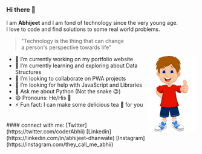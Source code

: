 ### Hi there 👋
I am __Abhijeet__ and I am fond of technology since the very young age. <br>
I love to code and find solutions to some real world problems.

> "Technology is the thing that can change <br>
> a person's perspective towards life"


- 🔭 I’m currently working on my portfolio website               <img src="cartoon.png" align="right" height = 200/>
- 🌱 I’m currently learning and exploring about Data Structures
- 👯 I’m looking to collaborate on PWA projects
- 🤔 I’m looking for help with JavaScript and Libraries
- 💬 Ask me about Python (Not the snake :wink:)
- 😄 Pronouns: He/His :boy:
- ⚡ Fun fact: I can make some delicious tea :tea: for you

<br>
#### connect with me:
[Twitter](https://twitter.com/coderAbhii) 
[Linkedin](https://linkedin.com/in/abhijeet-dhanwate)
[Instagram](https://instagram.com/they_call_me_abhii)
